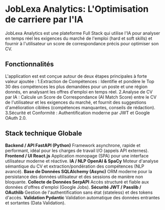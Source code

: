 # JobLexa Analytics: L'Optimisation de carriere par l'IA
JobLexa Analytics est une plateforme Full Stack qui utilise l'IA pour analyser en temps réel 
les exigences du marché de l'emploi (hard et soft skills) et fournir à l'utilisateur un score de correspondance précis pour optimiser son CV.

## Fonctionnalités
L'application est est conçue autour de deux étapes principales à forte valeur ajoutée :
1.Extraction de Compétences : Identifie et pondère le Top 30 des compétences les plus demandées pour un poste et une région donnés, 
  en analysant les offres d'emploi en temps réel.
2.Analyse de CV par IA : Calcule un Score de Correspondance (AI Match Score) entre le CV de l'utilisateur et les exigences du marché, 
  et fournit des suggestions d'amélioration ciblées (compétences manquantes, conseils de rédaction).
3.Sécurité et Conformité : Authentification moderne par JWT et Google OAuth 2.0.

## Stack technique Globale
**Backend / API	FastAPI (Python)**	Framework asynchrone, rapide et performant, idéal pour les charges de travail I/O (appels API externes).
**Frontend / UI	React.js**	Application monopage (SPA) pour une interface utilisateur moderne et réactive.
**IA / NLP	OpenAI  & SpaCy**	Moteur d'analyse sémantique du CV et extraction/pondération des compétences (NLP avancé).
**Base de Données	SQLAlchemy (Async)**	ORM moderne pour la persistance des données utilisateur et des sessions de manière non bloquante.
**Collecte de Données	SerpAPI**	Accès structuré et fiable aux données d'offres d'emploi (Google Jobs).
**Sécurité	JWT / Passlib / OAuthlib**	Gestion de l'authentification sans état (stateless) et des tokens d'accès.
**Validation	Pydantic**	Validation automatique des données entrantes et sortantes (Data Validation).

